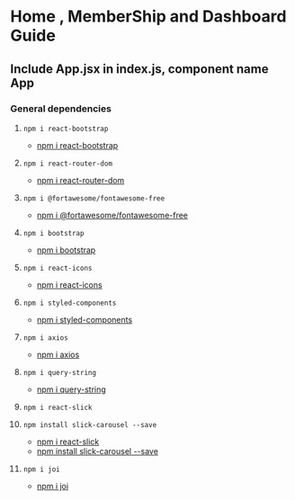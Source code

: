 # Home , MemberShip and Dashboard Guide
## Include App.jsx in index.js, component name App

### General dependencies

1. `npm i react-bootstrap`
    - [npm i react-bootstrap](https://www.npmjs.com/package/react-bootstrap)

2. `npm i react-router-dom`
    - [npm i react-router-dom](https://www.npmjs.com/package/react-router-dom)

3. `npm i @fortawesome/fontawesome-free`
    - [npm i @fortawesome/fontawesome-free](https://www.npmjs.com/package/@fortawesome/fontawesome-free)

4. `npm i bootstrap`
    - [npm i bootstrap](https://www.npmjs.com/package/bootstrap)
5. `npm i react-icons`
    - [npm i react-icons](https://www.npmjs.com/package/react-icons)

6. `npm i styled-components`
    - [npm i styled-components](https://www.npmjs.com/package/styled-components)

7. `npm i axios`
    - [npm i axios](https://www.npmjs.com/package/axios)

8. `npm i query-string`
    - [npm i query-string](https://www.npmjs.com/package/query-string)

9. `npm i react-slick`
10. `npm install slick-carousel --save`
    - [npm i react-slick](https://www.npmjs.com/package/react-slick)
    - [npm install slick-carousel --save](https://react-slick.neostack.com/docs/api/)
    
11. `npm i joi`
    - [npm i joi](https://www.npmjs.com/package/query-string)
